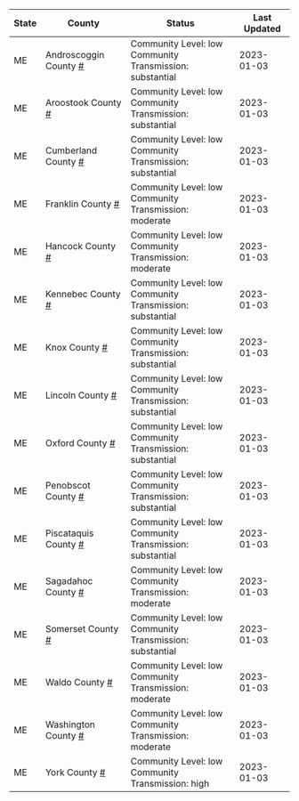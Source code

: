 State | County | Status | Last Updated
--- | --- | --- | --- 
ME | Androscoggin County <a href="#androscoggin_county">#</a> | <a name="androscoggin_county"></a>Community Level: low<br/>Community Transmission: substantial | 2023-01-03
ME | Aroostook County <a href="#aroostook_county">#</a> | <a name="aroostook_county"></a>Community Level: low<br/>Community Transmission: substantial | 2023-01-03
ME | Cumberland County <a href="#cumberland_county">#</a> | <a name="cumberland_county"></a>Community Level: low<br/>Community Transmission: substantial | 2023-01-03
ME | Franklin County <a href="#franklin_county">#</a> | <a name="franklin_county"></a>Community Level: low<br/>Community Transmission: moderate | 2023-01-03
ME | Hancock County <a href="#hancock_county">#</a> | <a name="hancock_county"></a>Community Level: low<br/>Community Transmission: moderate | 2023-01-03
ME | Kennebec County <a href="#kennebec_county">#</a> | <a name="kennebec_county"></a>Community Level: low<br/>Community Transmission: substantial | 2023-01-03
ME | Knox County <a href="#knox_county">#</a> | <a name="knox_county"></a>Community Level: low<br/>Community Transmission: substantial | 2023-01-03
ME | Lincoln County <a href="#lincoln_county">#</a> | <a name="lincoln_county"></a>Community Level: low<br/>Community Transmission: substantial | 2023-01-03
ME | Oxford County <a href="#oxford_county">#</a> | <a name="oxford_county"></a>Community Level: low<br/>Community Transmission: substantial | 2023-01-03
ME | Penobscot County <a href="#penobscot_county">#</a> | <a name="penobscot_county"></a>Community Level: low<br/>Community Transmission: substantial | 2023-01-03
ME | Piscataquis County <a href="#piscataquis_county">#</a> | <a name="piscataquis_county"></a>Community Level: low<br/>Community Transmission: substantial | 2023-01-03
ME | Sagadahoc County <a href="#sagadahoc_county">#</a> | <a name="sagadahoc_county"></a>Community Level: low<br/>Community Transmission: moderate | 2023-01-03
ME | Somerset County <a href="#somerset_county">#</a> | <a name="somerset_county"></a>Community Level: low<br/>Community Transmission: substantial | 2023-01-03
ME | Waldo County <a href="#waldo_county">#</a> | <a name="waldo_county"></a>Community Level: low<br/>Community Transmission: moderate | 2023-01-03
ME | Washington County <a href="#washington_county">#</a> | <a name="washington_county"></a>Community Level: low<br/>Community Transmission: moderate | 2023-01-03
ME | York County <a href="#york_county">#</a> | <a name="york_county"></a>Community Level: low<br/>Community Transmission: high | 2023-01-03
